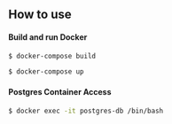 ## How to use

#### Build and run Docker

```bash
$ docker-compose build 

$ docker-compose up
```

#### Postgres Container Access

```bash
$ docker exec -it postgres-db /bin/bash
```